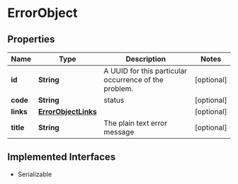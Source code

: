 

# ErrorObject


## Properties

Name | Type | Description | Notes
------------ | ------------- | ------------- | -------------
**id** | **String** | A UUID for this particular occurrence of the problem. |  [optional]
**code** | **String** | status |  [optional]
**links** | [**ErrorObjectLinks**](ErrorObjectLinks.md) |  |  [optional]
**title** | **String** | The plain text error message |  [optional]


## Implemented Interfaces

* Serializable


